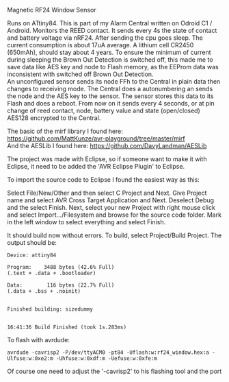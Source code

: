 Magnetic RF24 Window Sensor

Runs on ATtiny84. This is part of my Alarm Central written on Odroid C1 / Android.
Monitors the REED contact. It sends every 4s the state of contact and battery voltage via nRF24.
After sending the cpu goes sleep. The current consumption is about 17uA average. A lithium cell CR2450 (650mAh), should stay about 4 years. To ensure the minimum of current during sleeping the Brown Out Detection is switched off, this made me to save data like AES key and node to Flash memory, as the EEProm data was inconsistent with switched off Brown Out Detection.  
An unconfigured sensor sends its node FFh to the Central in plain data then changes to receiving mode. The Central does a autonumbering an sends the node and the AES key to the sensor. The sensor stores this data to its Flash and does a reboot. From now on it sends every 4 seconds, or at pin change of reed contact, node, battery value and state (open/closed) AES128 encrypted to the Central.

The basic of the mirf library I found here: https://github.com/MattKunze/avr-playground/tree/master/mirf  
And the AESLib I found here: https://github.com/DavyLandman/AESLib  

The project was made with Eclipse, so if someone want to make it with Eclipse, it need to be added the 'AVR Eclipse Plugin' to Eclipse.  

To import the source code to Eclipse I found the easiest way as this:  

Select File/New/Other and then select C Project and Next. Give Project name and select AVR Cross Target Application and Next. Deselect Debug and the select Finish.
Next, select your new Project with right mouse click and select Import.../Filesystem and browse for the source code folder. Mark in the left window to select everything and select Finish.

It should build now without errors. To build, select Project/Build Project. The output should be:
```
Device: attiny84

Program:    3488 bytes (42.6% Full)
(.text + .data + .bootloader)

Data:        116 bytes (22.7% Full)
(.data + .bss + .noinit)


Finished building: sizedummy
 

16:41:36 Build Finished (took 1s.283ms)
```

To flash with avrdude:
```
avrdude -cavrisp2 -P/dev/ttyACM0 -pt84 -Uflash:w:rf24_window.hex:a -Ulfuse:w:0xe2:m -Uhfuse:w:0xdf:m -Uefuse:w:0xfe:m
```
Of course one need to adjust the '-cavrisp2' to his flashing tool and the port

